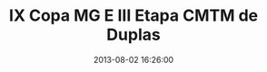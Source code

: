 ---
layout: event
title:  "IX Copa MG E III Etapa CMTM de Duplas"
date:   2013-08-02 16:26:00
eventos: true
categories: eventos

ano-temporada: 2013
event-place: "Ginásio Poliesportivo do Riacho"
event-address: "Rua Rio Paraopeba, 1.200 - Bairro Riacho"
event-city: "Contagem - MG"
event-phone:
event-checkin-time: 09:00
event-warmup-time: 09:30
event-start-time: 10:00
deadline: 2013-08-14 18:00:00
responsible-name: "Túlio Eduardo"
responsible-position: "Administrador"

title-copamg: "IX COPA MG"
date-copamg: 2013-08-17 10:00:00

title-cmtm: "III Etapa CMTM de Duplas"
date-cmtm: 2013-08-18 10:00:00
---